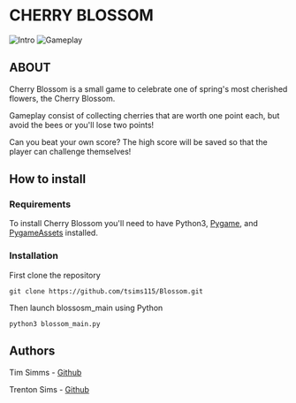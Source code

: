 # CHERRY BLOSSOM

![Intro](https://i.imgur.com/JOZXYlA.png)
![Gameplay](https://i.imgur.com/vxjDNSM.png)


## ABOUT

Cherry Blossom is a small game to celebrate one of spring's most cherished flowers, the Cherry Blossom.

Gameplay consist of collecting cherries that are worth one point each, but avoid the bees or you'll lose two points!

Can you beat your own score? The high score will be saved so that the player can challenge themselves!

## How to install

### Requirements
To install Cherry Blossom you'll need to have Python3, [Pygame](https://www.pygame.org/news), and [PygameAssets](https://pypi.org/project/pygame-assets/) installed.

### Installation

First clone the repository

```
git clone https://github.com/tsims115/Blossom.git
```

Then launch blossosm_main using Python

```
python3 blossom_main.py
```

## Authors
Tim Simms - [Github](www.github.com/TimSimms84)

Trenton Sims - [Github](www.github.com/tsims115)
